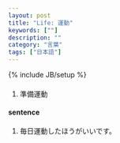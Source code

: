 ```yaml
---
layout: post
title: "Life: 運動"
keywords: [""]
description: ""
category: "言葉"
tags: ["日本語"]
---
```

{% include JB/setup %}

####
1. 準備運動

#### sentence
1. 毎日運動したほうがいいです。

